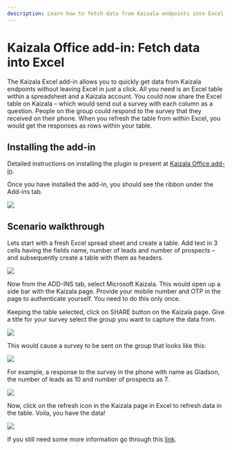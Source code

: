 ```yaml
---
description: Learn how to fetch data from Kaizala endpoints into Excel with the Kaizala Office add-in. Share surveys and get responses in your spreadsheet.
---
```

# Kaizala Office add-in: Fetch data into Excel

The Kaizala Excel add-in allows you to quickly get data from Kaizala endpoints without leaving Excel in just a click. All you need is an Excel table within a spreadsheet and a Kaizala account. You could now share the Excel table on Kaizala – which would send out a survey with each column as a question. People on the group could respond to the survey that they received on their phone. When you refresh the table from within Excel, you would get the responses as rows within your table.

## Installing the add-in

Detailed instructions on installing the plugin is present at [Kaizala Office add-in](/office365/kaizala/office-add-in).

Once you have installed the add-in, you should see the ribbon under the Add-ins tab.

![](Images/Excel%20Add-in1.PNG)

## Scenario walkthrough

Lets start with a fresh Excel spread sheet and create a table. Add text in 3 cells having the fields name, number of leads and number of prospects – and subsequently create a table with them as headers.

![](Images/Scenario%20walkthrough.PNG)

Now from the ADD-INS tab, select Microsoft Kaizala. This would open up a side bar with the Kaizala page. Provide your mobile number and OTP in the page to authenticate yourself. You need to do this only once.

Keeping the table selected, click on SHARE button on the Kaizala page. Give a title for your survey select the group you want to capture the data from. 

![](Images/Share_ExcelAdd-in.PNG)

This would cause a survey to be sent on the group that looks like this:

![](Images/Excel%20Add-in2.PNG)

For example, a response to the survey in the phone with name as Gladson, the number of leads as 10 and number of prospects as 7.

![](Images/Excel%20Add-in3.PNG)

Now, click on the refresh icon in the Kaizala page in Excel to refresh data in the table. Voila, you have the data!

![](Images/Refresh_ExcelAdd-in.PNG)

If you still need some more information go through this [link](https://www.youtube.com/watch?v=cyvfEw5zGv8&t=0s&index=6&list=PLJquJ26ry3X6wZ5FCXOjMD-uhUGxB_tMd).
